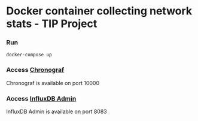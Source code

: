 # Docker container collecting network stats - TIP Project

### Run
`docker-compose up`

### Access [Chronograf][chronograf]
Chronograf is available on port 10000


### Access [InfluxDB Admin][influx-admin]
InfluxDB Admin is available on port 8083

[chronograf]: http://localhost:10000
[Influx-admin]: http://localhost:8083